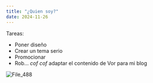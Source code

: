 ```yaml
---
title: "¿Quien soy?"
date: 2024-11-26
---
```


Tareas:

- Poner diseño
- Crear un tema serio
- Promocionar
- Rob... *cof* *cof* adaptar el contenido de Vor para mi blog


![File_488](https://github.com/user-attachments/assets/3abde2c0-92c9-41b4-8b36-a74740499a78)
